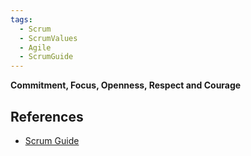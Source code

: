 ```yaml
---
tags:
  - Scrum
  - ScrumValues
  - Agile
  - ScrumGuide
---
```

**Commitment, Focus, Openness, Respect and Courage**

## References
- [Scrum Guide](https://scrumguides.org/scrum-guide.html)